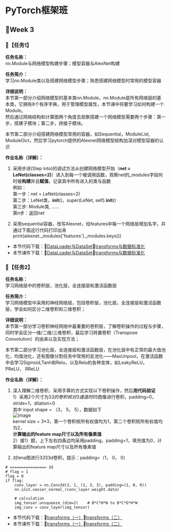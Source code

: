 # PyTorch框架班 

## 🎯Week 3

### 🛴【任务1】

**任务名称：**  
nn.Module与网络模型构建步骤；模型容器与AlexNet构建

**任务简介：**  
学习nn.Module类以及搭建网络模型步骤；熟悉搭建网络模型时常用的模型容器

**详细说明：**  
本节第一部分介绍网络模型的基本类nn.Module，nn.Module是所有网络层的基本类，它拥有8个有序字典，用于管理模型属性，本节课中将要学习如何构建一个Module。  
然后通过网络结构和计算图两个角度去观察搭建一个网络模型需要两个步骤：第一步，搭建子模块；第二步，拼接子模块。  

本节第二部分介绍搭建网络模型常用的容器，如Sequential，ModuleList, ModuleDict，然后学习pytorch提供的Alexnet网络模型结构加深对模型容器的认识  

**作业名称（详解）：**  
1. 采用步进(Step into)的调试方法从创建网络模型开始（**net = LeNet(classes=2)**）进入到每一个被调用函数，观察net的_modules字段何时被**构建**并且**赋值**，记录其中所有进入的类与函数   
例如：  
第一步：net = LeNet(classes=2)  
第二步：LeNet类，__init__()，super(LeNet, self).__init__()  
第三步: Module类, ......  
第n步：返回net  

2. 采用sequential容器，改写Alexnet，给features中每一个网络层增加名字，并通过下面这行代码打印出来  
print(alexnet._modules['features']._modules.keys())
- 本节代码下载：🥠[DataLoader与DataSet](https://github.com/JansonYuan/Pytorch-Camp/tree/master/%E4%BB%A3%E7%A0%81%E5%90%88%E9%9B%86/02-01-%E4%BB%A3%E7%A0%81-DataLoader%E4%B8%8EDataset/02-01-DataLoader%E4%B8%8EDataset)🍺[transforms与数据标准化](https://github.com/JansonYuan/Pytorch-Camp/blob/master/%E4%BB%A3%E7%A0%81%E5%90%88%E9%9B%86/02-02-%E4%BB%A3%E7%A0%81-transforms%E4%B8%8E%E6%95%B0%E6%8D%AE%E6%A0%87%E5%87%86%E5%8C%96/lesson-07-Logistic-Regression-norm.py)
- 本节课件下载：🥠[DataLoader与DataSet](https://github.com/JansonYuan/Pytorch-Camp/blob/master/%E8%AF%BE%E4%BB%B6%E5%90%88%E9%9B%86/02-01-ppt-DataLoader%E4%B8%8EDataSet.pdf)🍺[transforms与数据标准化](https://github.com/JansonYuan/Pytorch-Camp/blob/master/%E8%AF%BE%E4%BB%B6%E5%90%88%E9%9B%86/02-02-ppt-transforms%E4%B8%8E%E6%95%B0%E6%8D%AE%E6%A0%87%E5%87%86%E5%8C%96.pdf)

### 🛴【任务2】

**任务名称：**  
学习网络层中的卷积层，池化层，全连接层和激活函数层

**任务简介：**  
学习网络模型中采用的神经网络层，包括卷积层，池化层，全连接层和激活函数层，学会如何区分二维卷积和三维卷积；

**详细说明：**  
本节第一部分学习卷积神经网络中最重要的卷积层，了解卷积操作的过程与步骤，同时学会区分一维/二维/三维卷积，最后学习转置卷积（Transpose Convolution）的由来以及实现方法；  

本节第二部分学习池化层，全连接层和激活函数层，在池化层中有正常的最大值池化，均值池化，还有图像分割任务中常用的反池化——MaxUnpool，在激活函数中会学习Sigmoid,Tanh和Relu，以及Relu的各种变体，如LeakyReLU，PReLU， RReLU   

**作业名称（详解）：**  
1. 深入理解二维卷积，采用手算的方式实现以下卷积操作，然后**用代码验证**  
  1）采用2个尺寸为3*3的卷积核对3通道的5*5图像进行卷积，padding=0，stride=1，dilation=0  
其中 input shape = （3， 5， 5），数据如下  
![image](https://github.com/JansonYuan/Pytorch-Camp/blob/master/picture/Week3_3.jpg)  
kernel size = 3*3，第一个卷积核所有权值均为1，第二个卷积核所有权值均为2，  
**计算输出的feature map尺寸以及所有像素值**  
  2）接1）题，上下左右四条边均采用padding，padding=1，填充值为0，计算输出的feature map尺寸以及所有像素值  

2. 对lena图进行3*3*33d卷积，提示：padding=（1， 0， 0）
```
# ================ 3d
# flag = 1
flag = 0
if flag:
    conv_layer = nn.Conv3d(3, 1, (1, 3, 3), padding=(1, 0, 0))
    nn.init.xavier_normal_(conv_layer.weight.data)
 
    # calculation
    img_tensor.unsqueeze_(dim=2)    # B*C*H*W to B*C*D*H*W
    img_conv = conv_layer(img_tensor)
```

- 本节代码下载：🍻[transforms（一）](https://github.com/JansonYuan/Pytorch-Camp/blob/master/%E4%BB%A3%E7%A0%81%E5%90%88%E9%9B%86/02-03-%E4%BB%A3%E7%A0%81-transforms%EF%BC%88%E4%B8%80%EF%BC%89/lesson-08-transforms_methods_1.py)🍻[transforms（二）](https://github.com/JansonYuan/Pytorch-Camp/tree/master/%E4%BB%A3%E7%A0%81%E5%90%88%E9%9B%86/02-04-%E4%BB%A3%E7%A0%81-transforms%EF%BC%88%E4%BA%8C%EF%BC%89)
- 本节课件下载：🍻[transforms（一）](https://github.com/JansonYuan/Pytorch-Camp/blob/master/%E8%AF%BE%E4%BB%B6%E5%90%88%E9%9B%86/02-03-ppt-transforms%EF%BC%88%E4%B8%80%EF%BC%89.pdf)🍻[transforms（二）](https://github.com/JansonYuan/Pytorch-Camp/blob/master/%E8%AF%BE%E4%BB%B6%E5%90%88%E9%9B%86/02-04-ppt-transforms%EF%BC%88%E4%BA%8C%EF%BC%89.pdf)



